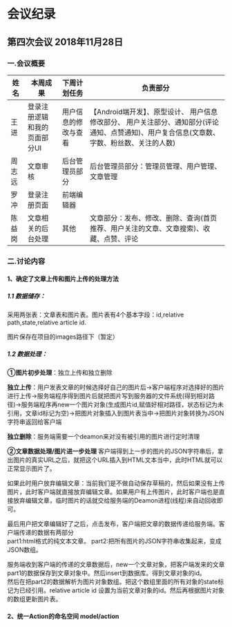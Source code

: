 # 会议纪录


## 第四次会议 2018年11月28日

### 一.会议概要
| 姓名  | 本周成果    | 下周计划任务              | 负责部分 |
|-----|---------|---------------------|-------|
| 王进  |登录注册逻辑 和我的页面部分UI | 用户信息的修改与查看           |   【Android端开发】、原型设计、 用户信息修改部分、 用户关注部分、通知部分(评论通知、点赞通知)、用户复合信息(文章数、字数、粉丝数、关注的人数)   |
| 周志远 | 文章审核  |       后台管理员部分       |    后台管理员部分：管理员管理、用户管理、文章管理    |
| 罗冲  | 登录注册页面 |  前端编辑器        |      | 前端页面
| 陈益岗 | 文章相关的后台处理 | 其他  |  文章部分：发布、修改、删除、查询(首页推荐、用户关注的文章、文章搜索)、收藏、点赞、评论     |

### 二.讨论内容

#### 1、确定了文章上传和图片上传的处理方法

##### 1.1 数据储存：
采用两张表：文章表和图片表。图片表有4个基本字段：id,relative path,state,relative article id.

  图片保存在项目的images路径下（暂定）

##### 1.2 数据处理：

  **①图片初步处理**：独立上传和独立删除

  **独立上传**：用户发表文章的时候选择好自己的图片后->客户端程序对选择好的图片进行上传->服务端程序得到图片后就把图片写到服务器的文件系统(得到相对路径)->服务端程序再new一个图片对象(生成图片id,赋值好相对路径，状态标记为未引用，文章id标记为空)->把图片对象插入到图片表当中->把图片对象转换为JSON字符串返回给客户端

  **独立删除**：服务端需要一个deamon来对没有被引用的图片进行定时清理

 **②文章数据处理/图片进一步处理**
  客户端得到上一步的图片的JSON字符串后，拿出图片的真实URL之后，就把这个URL插入到HTML文本当中，此时HTML就可以正常显示图片了。

  如果此时用户放弃编辑文章：当前我们是不做自动保存草稿的，然后如果没有上传图片，此时客户端就直接放弃编辑文章。如果用户有上传图片，此时客户端也是直接放弃编辑文章，临时图片的话就交给服务端的Deamon进程(线程)来自动回收即可。

  最后用户把文章编辑好了之后，点击发布，客户端把文章的数据传递给服务端。客户端传递的数据有两部分<br>
  part1:html格式的纯文本文章。
  part2:把所有图片的JSON字符串收集起来，变成JSON数组。

  服务端收到客户端的传递的文章数据后，new一个文章对象，把客户端发来的文章part1的数据保存到文章对象中。然后insert到数据库。得到文章对象的id。<br>
  然后在把part2的数据解析为图片对象数组。把这个数组里面的所有对象的state标记为已经引用。relative article id 设置为当前文章对象的id。然后再根据图片对象的数组更新图片表。


  




#### 2、统一Action的命名空间  model/action